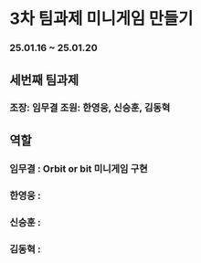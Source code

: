 # 3차 팀과제 미니게임 만들기
### 25.01.16 ~ 25.01.20 

## 세번째 팀과제
### 조장: 임무결 조원: 한영웅, 신승훈, 김동혁

## 역할
### 임무결 : Orbit or bit 미니게임 구현

### 한영웅 : 

### 신승훈 : 

### 김동혁 : 
